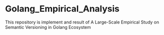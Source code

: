 # Golang_Empirical_Analysis
This repository is implement and result of A Large-Scale Empirical Study on Semantic Versioning in Golang Ecosystem
